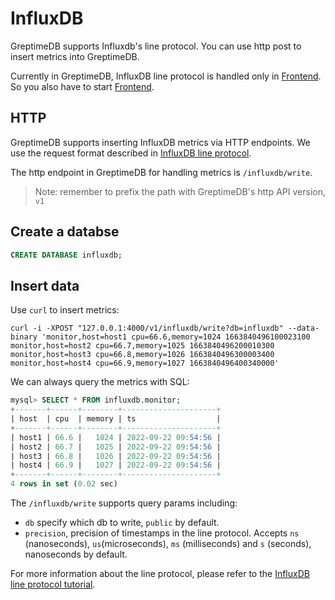 # InfluxDB

GreptimeDB supports Influxdb's line protocol. You can use http post to insert metrics into GreptimeDB.

Currently in GreptimeDB, InfluxDB line protocol is handled only in [Frontend][1]. So you also have to start [Frontend][1].

[1]: ../../developer-guide/frontend/overview.md

## HTTP

GreptimeDB supports inserting InfluxDB metrics via HTTP endpoints. We use the request format described in [InfluxDB line protocol][2].

[2]: https://docs.influxdata.com/influxdb/v1.8/write_protocols/line_protocol_tutorial/

The http endpoint in GreptimeDB for handling metrics is `/influxdb/write`.

> Note: remember to prefix the path with GreptimeDB's http API version, `v1`

## Create a databse

```sql
CREATE DATABASE influxdb;
```

## Insert data

Use `curl` to insert metrics:

```shell
curl -i -XPOST "127.0.0.1:4000/v1/influxdb/write?db=influxdb" --data-binary 'monitor,host=host1 cpu=66.6,memory=1024 1663840496100023100
monitor,host=host2 cpu=66.7,memory=1025 1663840496200010300
monitor,host=host3 cpu=66.8,memory=1026 1663840496300003400
monitor,host=host4 cpu=66.9,memory=1027 1663840496400340000'
```

We can always query the metrics with SQL:

```sql
mysql> SELECT * FROM influxdb.monitor;
+-------+------+--------+---------------------+
| host  | cpu  | memory | ts                  |
+-------+------+--------+---------------------+
| host1 | 66.6 |   1024 | 2022-09-22 09:54:56 |
| host2 | 66.7 |   1025 | 2022-09-22 09:54:56 |
| host3 | 66.8 |   1026 | 2022-09-22 09:54:56 |
| host4 | 66.9 |   1027 | 2022-09-22 09:54:56 |
+-------+------+--------+---------------------+
4 rows in set (0.02 sec)
```

The `/influxdb/write` supports query params including:
* `db` specify which db to write, `public` by default.
* `precision`, precision of timestamps in the line protocol. Accepts `ns` (nanoseconds), `us`(microseconds), `ms` (milliseconds) and `s` (seconds), nanoseconds by default.

For more information about the line protocol, please refer to the [InfluxDB line protocol tutorial](https://docs.influxdata.com/influxdb/v1.8/write_protocols/line_protocol_tutorial/).
